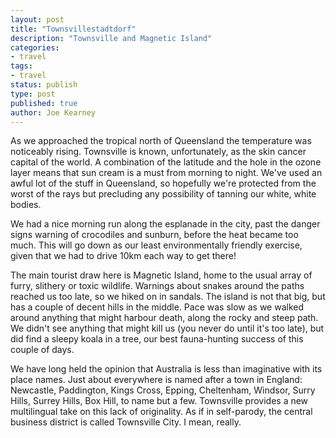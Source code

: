 ```yaml
---
layout: post
title: "Townsvillestadtdorf"
description: "Townsville and Magnetic Island"
categories:
- travel
tags:
- travel
status: publish
type: post
published: true
author: Joe Kearney
---
```


As we approached the tropical north of Queensland the temperature was noticeably rising. Townsville is known, unfortunately, as the skin cancer capital of the world. A combination of the latitude and the hole in the ozone layer means that sun cream is a must from morning to night. We've used an awful lot of the stuff in Queensland, so hopefully we're protected from the worst of the rays but precluding any possibility of tanning our white, white bodies.

We had a nice morning run along the esplanade in the city, past the danger signs warning of crocodiles and sunburn, before the heat became too much. This will go down as our least environmentally friendly exercise, given that we had to drive 10km each way to get there!

The main tourist draw here is Magnetic Island, home to the usual array of furry, slithery or toxic wildlife. Warnings about snakes around the paths reached us too late, so we hiked on in sandals. The island is not that big, but has a couple of decent hills in the middle. Pace was slow as we walked around anything that might harbour death, along the rocky and steep path. We didn't see anything that might kill us (you never do until it's too late), but did find a sleepy koala in a tree, our best fauna-hunting success of this couple of days.

We have long held the opinion that Australia is less than imaginative with its place names. Just about everywhere is named after a town in England: Newcastle, Paddington, Kings Cross, Epping, Cheltenham, Windsor, Surry Hills, Surrey Hills, Box Hill, to name but a few. Townsville provides a new multilingual take on this lack of originality. As if in self-parody, the central business district is called Townsville City. I mean, really.
